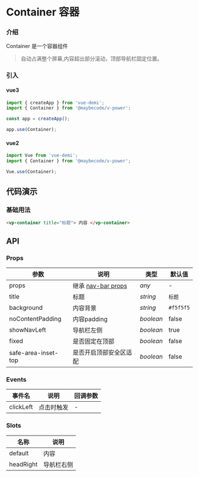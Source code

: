 # Container 容器

### 介绍

Container 是一个容器组件

> 自动占满整个屏幕,内容超出部分滚动，顶部导航栏固定位置。

### 引入

#### vue3

```js
import { createApp } from 'vue-demi';
import { Container } from '@maybecode/v-power';

const app = createApp();

app.use(Container);
```

#### vue2

```js
import Vue from 'vue-demi';
import { Container } from '@maybecode/v-power';

Vue.use(Container);
```

## 代码演示

### 基础用法

```html
<vp-container title="标题"> 内容 </vp-container>
```

## API

### Props

| 参数                | 说明                                                                           | 类型      | 默认值    |
| ------------------- | ------------------------------------------------------------------------------ | --------- | --------- |
| props               | 继承 [nav-bar props](https://vant-contrib.gitee.io/vant/#/zh-CN/nav-bar#props) | _any_     | -         |
| title               | 标题                                                                           | _string_  | `标题`    |
| background          | 内容背景                                                                       | _string_  | `#f5f5f5` |
| noContentPadding    | 内容padding                                                                    | _boolean_ | false     |
| showNavLeft         | 导航栏左侧                                                                     | _boolean_ | true      |
| fixed               | 是否固定在顶部                                                                 | _boolean_ | false     |
| safe-area-inset-top | 是否开启顶部安全区适配                                                         | _boolean_ | false     |

### Events

| 事件名    | 说明       | 回调参数 |
| --------- | ---------- | -------- |
| clickLeft | 点击时触发 | -        |

### Slots

| 名称      | 说明       |
| --------- | ---------- |
| default   | 内容       |
| headRight | 导航栏右侧 |
